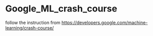 # Google_ML_crash_course
follow the instruction from https://developers.google.com/machine-learning/crash-course/
